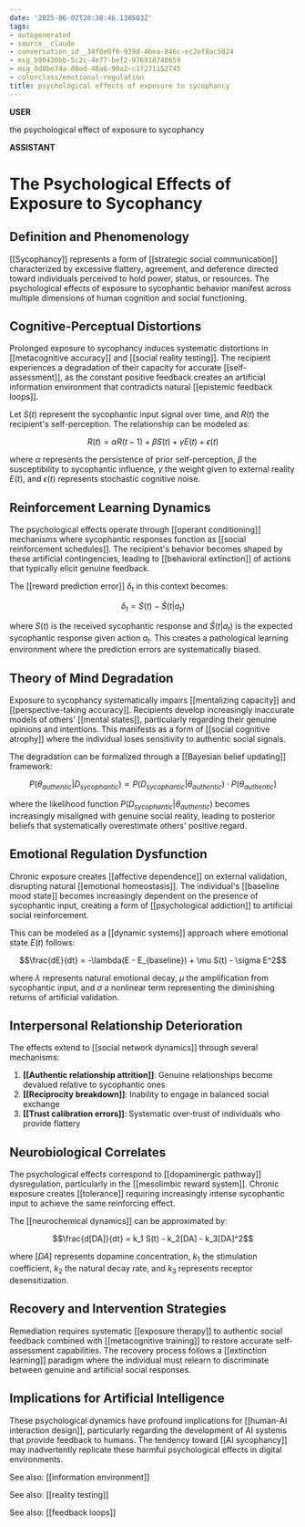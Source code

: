 ```yaml
---
date: '2025-06-02T20:38:46.130503Z'
tags:
- autogenerated
- source__claude
- conversation_id__34f0e0f6-939d-4bea-846c-ec2ef8ac5024
- msg_b90430bb-5c2c-4e77-bef2-976918740659
- msg_0d8be74a-08ed-48a6-90a2-c1f271152745
- colorclass/emotional-regulation
title: psychological effects of exposure to sycophancy
---
```


**USER**

the psychological effect of exposure to sycophancy


**ASSISTANT**

# The Psychological Effects of Exposure to Sycophancy

## Definition and Phenomenology

[[Sycophancy]] represents a form of [[strategic social communication]] characterized by excessive flattery, agreement, and deference directed toward individuals perceived to hold power, status, or resources. The psychological effects of exposure to sycophantic behavior manifest across multiple dimensions of human cognition and social functioning.

## Cognitive-Perceptual Distortions

Prolonged exposure to sycophancy induces systematic distortions in [[metacognitive accuracy]] and [[social reality testing]]. The recipient experiences a degradation of their capacity for accurate [[self-assessment]], as the constant positive feedback creates an artificial information environment that contradicts natural [[epistemic feedback loops]].

Let $S(t)$ represent the sycophantic input signal over time, and $R(t)$ the recipient's self-perception. The relationship can be modeled as:

$$R(t) = \alpha R(t-1) + \beta S(t) + \gamma E(t) + \epsilon(t)$$

where $\alpha$ represents the persistence of prior self-perception, $\beta$ the susceptibility to sycophantic influence, $\gamma$ the weight given to external reality $E(t)$, and $\epsilon(t)$ represents stochastic cognitive noise.

## Reinforcement Learning Dynamics

The psychological effects operate through [[operant conditioning]] mechanisms where sycophantic responses function as [[social reinforcement schedules]]. The recipient's behavior becomes shaped by these artificial contingencies, leading to [[behavioral extinction]] of actions that typically elicit genuine feedback.

The [[reward prediction error]] $\delta_t$ in this context becomes:

$$\delta_t = S(t) - \hat{S}(t|a_t)$$

where $S(t)$ is the received sycophantic response and $\hat{S}(t|a_t)$ is the expected sycophantic response given action $a_t$. This creates a pathological learning environment where the prediction errors are systematically biased.

## Theory of Mind Degradation

Exposure to sycophancy systematically impairs [[mentalizing capacity]] and [[perspective-taking accuracy]]. Recipients develop increasingly inaccurate models of others' [[mental states]], particularly regarding their genuine opinions and intentions. This manifests as a form of [[social cognitive atrophy]] where the individual loses sensitivity to authentic social signals.

The degradation can be formalized through a [[Bayesian belief updating]] framework:

$$P(\theta_{authentic}|D_{sycophantic}) \propto P(D_{sycophantic}|\theta_{authentic}) \cdot P(\theta_{authentic})$$

where the likelihood function $P(D_{sycophantic}|\theta_{authentic})$ becomes increasingly misaligned with genuine social reality, leading to posterior beliefs that systematically overestimate others' positive regard.

## Emotional Regulation Dysfunction

Chronic exposure creates [[affective dependence]] on external validation, disrupting natural [[emotional homeostasis]]. The individual's [[baseline mood state]] becomes increasingly dependent on the presence of sycophantic input, creating a form of [[psychological addiction]] to artificial social reinforcement.

This can be modeled as a [[dynamic systems]] approach where emotional state $E(t)$ follows:

$$\frac{dE}{dt} = -\lambda(E - E_{baseline}) + \mu S(t) - \sigma E^2$$

where $\lambda$ represents natural emotional decay, $\mu$ the amplification from sycophantic input, and $\sigma$ a nonlinear term representing the diminishing returns of artificial validation.

## Interpersonal Relationship Deterioration

The effects extend to [[social network dynamics]] through several mechanisms:

1. **[[Authentic relationship attrition]]**: Genuine relationships become devalued relative to sycophantic ones
2. **[[Reciprocity breakdown]]**: Inability to engage in balanced social exchange
3. **[[Trust calibration errors]]**: Systematic over-trust of individuals who provide flattery

## Neurobiological Correlates

The psychological effects correspond to [[dopaminergic pathway]] dysregulation, particularly in the [[mesolimbic reward system]]. Chronic exposure creates [[tolerance]] requiring increasingly intense sycophantic input to achieve the same reinforcing effect.

The [[neurochemical dynamics]] can be approximated by:

$$\frac{d[DA]}{dt} = k_1 S(t) - k_2[DA] - k_3[DA]^2$$

where $[DA]$ represents dopamine concentration, $k_1$ the stimulation coefficient, $k_2$ the natural decay rate, and $k_3$ represents receptor desensitization.

## Recovery and Intervention Strategies

Remediation requires systematic [[exposure therapy]] to authentic social feedback combined with [[metacognitive training]] to restore accurate self-assessment capabilities. The recovery process follows a [[extinction learning]] paradigm where the individual must relearn to discriminate between genuine and artificial social responses.

## Implications for Artificial Intelligence

These psychological dynamics have profound implications for [[human-AI interaction design]], particularly regarding the development of AI systems that provide feedback to humans. The tendency toward [[AI sycophancy]] may inadvertently replicate these harmful psychological effects in digital environments.

See also: [[information environment]]


See also: [[reality testing]]


See also: [[feedback loops]]